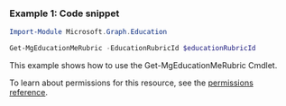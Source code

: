 ### Example 1: Code snippet

```powershellImport-Module Microsoft.Graph.Education

Get-MgEducationMeRubric -EducationRubricId $educationRubricId
```
This example shows how to use the Get-MgEducationMeRubric Cmdlet.
To learn about permissions for this resource, see the [permissions reference](/graph/permissions-reference).

